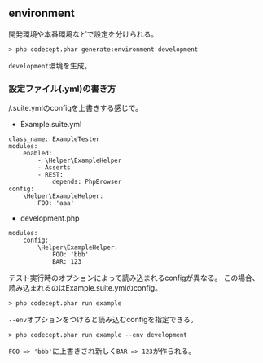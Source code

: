 ## environment

開発環境や本番環境などで設定を分けられる。

```
> php codecept.phar generate:environment development
```

`development`環境を生成。

### 設定ファイル(<env>.yml)の書き方

/<suitename/>.suite.ymlのconfigを上書きする感じで。

* Example.suite.yml

```
class_name: ExampleTester
modules:
    enabled:
        - \Helper\ExampleHelper
        - Asserts
        - REST:
            depends: PhpBrowser
config:
    \Helper\ExampleHelper:
        FOO: 'aaa'
```


* development.php

```
modules:
    config:
        \Helper\ExampleHelper:
            FOO: 'bbb'
            BAR: 123
```

テスト実行時のオプションによって読み込まれるconfigが異なる。
この場合、読み込まれるのはExample.suite.ymlのconfig。

```
> php codecept.phar run example
```

`--env`オプションをつけると読み込むconfigを指定できる。

```
> php codecept.phar run example --env development
```

`FOO => 'bbb'`に上書きされ新しく`BAR => 123`が作られる。


